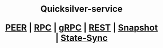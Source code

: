 <h1 align="center"> Quicksilver-service
  
 [PEER]()   |   [RPC]()   |   [gRPC]()    |   [REST]()    |   [Snapshot]()   |   [State-Sync]()
